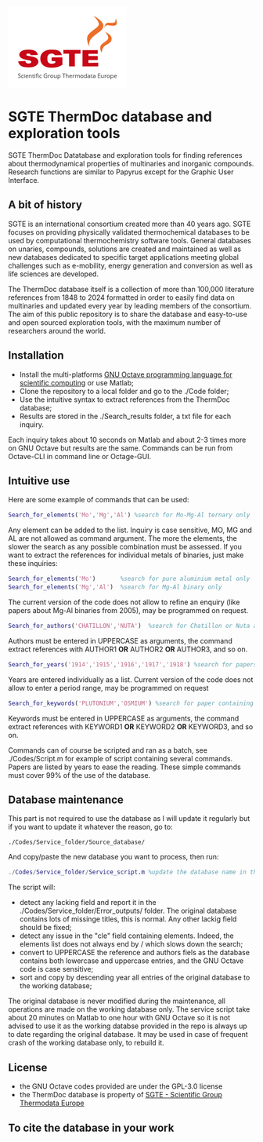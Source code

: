 ![](SGTE.gif)

# SGTE ThermDoc database and exploration tools

SGTE ThermDoc Datatabase and exploration tools for finding references about thermodynamical properties of multinaries and inorganic compounds. Research functions are similar to Papyrus except for the Graphic User Interface.

## A bit of history

SGTE is an international consortium created more than 40 years ago. SGTE focuses on providing physically validated thermochemical databases to be used by computational thermochemistry software tools. General databases on unaries, compounds, solutions are created and maintained as well as new databases dedicated to specific target applications meeting global challenges such as e-mobility, energy generation and conversion as well as life sciences are developed. 

The ThermDoc database itself is a collection of more than 100,000 literature references from 1848 to 2024 formatted in order to easily find data on multinaries and updated every year by leading members of the consortium. The aim of this public repository is to share the database and easy-to-use and open sourced exploration tools, with the maximum number of researchers around the world.

## Installation

- Install the multi-platforms [GNU Octave programming language for scientific computing](https://octave.org/) or use Matlab;
- Clone the repository to a local folder and go to the ./Code folder;
- Use the intuitive syntax to extract references from the ThermDoc database;
- Results are stored in the ./Search_results folder, a txt file for each inquiry.

Each inquiry takes about 10 seconds on Matlab and about 2-3 times more on GNU Octave but results are the same. Commands can be run from Octave-CLI in command line or Octage-GUI.

## Intuitive use
Here are some example of commands that can be used:
```matlab
Search_for_elements('Mo','Mg','Al') %search for Mo-Mg-Al ternary only
```
Any element can be added to the list. Inquiry is case sensitive, MO, MG and AL are not allowed as command argument. The more the elements, the slower the search as any possible combination must be assessed. If you want to extract the references for individual metals of binaries, just make these inquiries:
```matlab
Search_for_elements('Mo')       %search for pure aluminium metal only
Search_for_elements('Mg','Al')  %search for Mg-Al binary only
```
The current version of the code does not allow to refine an enquiry (like papers about Mg-Al binaries from 2005), may be programmed on request.
```matlab
Search_for_authors('CHATILLON','NUTA')  %search for Chatillon or Nuta as authors
```
Authors must be entered in UPPERCASE as arguments, the command extract references with AUTHOR1 **OR** AUTHOR2 **OR** AUTHOR3, and so on.
```matlab
Search_for_years('1914','1915','1916','1917','1918') %search for papers from 1914 to 1918
```
Years are entered individually as a list. Current version of the code does not allow to enter a period range, may be programmed on request
```matlab
Search_for_keywords('PLUTONIUM','OSMIUM') %search for paper containing Plutonium or Osmium in the title
```
Keywords must be entered in UPPERCASE as arguments, the command extract references with KEYWORD1 **OR** KEYWORD2 **OR** KEYWORD3, and so on.

Commands can of course be scripted and ran as a batch, see ./Codes/Script.m for example of script containing several commands. Papers are listed by years to ease the reading. These simple commands must cover 99% of the use of the database.

## Database maintenance

This part is not required to use the database as I will update it regularly but if you want to update it whatever the reason, go to:
```
./Codes/Service_folder/Source_database/
```
And copy/paste the new database you want to process, then run:
```matlab
./Codes/Service_folder/Service_script.m %update the database name in the database_in='XXX' field
```
The script will:
- detect any lacking field and report it in the ./Codes/Service_folder/Error_outputs/ folder. The original database contains lots of missinge titles, this is normal. Any other lackig field should be fixed;
- detect any issue in the "cle" field containing elements. Indeed, the elements list does not always end by / which slows down the search;
- convert to UPPERCASE the reference and authors fiels as the database contains both lowercase and uppercase entries, and the GNU Octave code is case sensitive;
- sort and copy by descending year all entries of the original database to the working database;

The original database is never modified during the maintenance, all operations are made on the working database only. The service script take about 20 minutes on Matlab to one hour with GNU Octave so it is not advised to use it as the working databse provided in the repo is always up to date regarding the original database. It may be used in case of frequent crash of the working database only, to rebuild it.

## License

- the GNU Octave codes provided are under the GPL-3.0 license
- the ThermDoc database is property of [SGTE - Scientific Group Thermodata Europe](https://www.sgte.net/en/)

## To cite the database in your work
